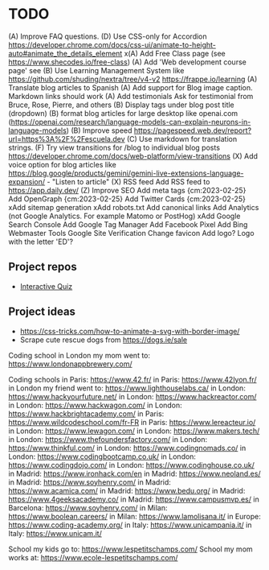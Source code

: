 # TODO

(A) Improve FAQ questions.
(D) Use CSS-only for Accordion <https://developer.chrome.com/docs/css-ui/animate-to-height-auto#animate_the_details_element>
x(A) Add Free Class page (see <https://www.shecodes.io/free-class>)
(A) Add 'Web development course page' see
(B) Use Learning Management System like <https://github.com/shuding/nextra/tree/v4-v2> <https://frappe.io/learning>
(A) Translate blog articles to Spanish
(A) Add support for Blog image caption. Markdown links should work
(A) Add testimonials
    Ask for testimonial from Bruce, Rose, Pierre, and others
(B) Display tags under blog post title (dropdown)
(B) format blog articles for large desktop like openai.com (<https://openai.com/research/language-models-can-explain-neurons-in-language-models>)
(B) Improve speed <https://pagespeed.web.dev/report?url=https%3A%2F%2Fescuela.dev>
(C) Use markdown for translation strings.
(F) Try view transitions for /blog to individual blog posts <https://developer.chrome.com/docs/web-platform/view-transitions>
(X) Add voice option for blog articles like <https://blog.google/products/gemini/gemini-live-extensions-language-expansion/> - "Listen to article"
(X) RSS feed
    Add RSS feed to <https://app.daily.dev/>
(Z) Improve SEO
    Add meta tags {cm:2023-02-25}
    Add OpenGraph {cm:2023-02-25}
    Add Twitter Cards {cm:2023-02-25}
    xAdd sitemap generation
    xAdd robots.txt
    Add canonical links
    Add Analytics (not Google Analytics. For example Matomo or PostHog)
    xAdd Google Search Console
    Add Google Tag Manager
    Add Facebook Pixel
    Add Bing Webmaster Tools
    Google Site Verification
Change favicon
Add logo?
    Logo with the letter 'ED'?

## Project repos

- [Interactive Quiz](https://github.com/escuela-dev/interactive-quiz)

## Project ideas

- <https://css-tricks.com/how-to-animate-a-svg-with-border-image/>
- Scrape cute rescue dogs from <https://dogs.ie/sale>

Coding school in London my mom went to: <https://www.londonappbrewery.com/>

Coding schools
  in Paris: <https://www.42.fr/>
  in Paris: <https://www.42lyon.fr/>
  in London my friend went to: <https://www.lighthouselabs.ca/>
  in London: <https://www.hackyourfuture.net/>
  in London: <https://www.hackreactor.com/>
  in London: <https://www.hackwagon.com/>
  in London: <https://www.hackbrightacademy.com/>
  in Paris: <https://www.wildcodeschool.com/fr-FR>
  in Paris: <https://www.lereacteur.io/>
  in London: <https://www.lewagon.com/>
  in London: <https://www.makers.tech/>
  in London: <https://www.thefoundersfactory.com/>
  in London: <https://www.thinkful.com/>
  in London: <https://www.codingnomads.co/>
  in London: <https://www.codingbootcamp.co.uk/>
  in London: <https://www.codingdojo.com/>
  in London: <https://www.codinghouse.co.uk/>
  in Madrid: <https://www.ironhack.com/en>
  in Madrid: <https://www.neoland.es/>
  in Madrid: <https://www.soyhenry.com/>
  in Madrid: <https://www.acamica.com/>
  in Madrid: <https://www.bedu.org/>
  in Madrid: <https://www.4geeksacademy.co/>
  in Madrid: <https://www.campusmvp.es/>
  in Barcelona: <https://www.soyhenry.com/>
  in Milan: <https://www.boolean.careers/>
  in Milan: <https://www.lamolisana.it/>
  in Europe: <https://www.coding-academy.org/>
  in Italy: <https://www.unicampania.it/>
  in Italy: <https://www.unicam.it/>

School my kids go to: <https://www.lespetitschamps.com/>
School my mom works at: <https://www.ecole-lespetitschamps.com/>
